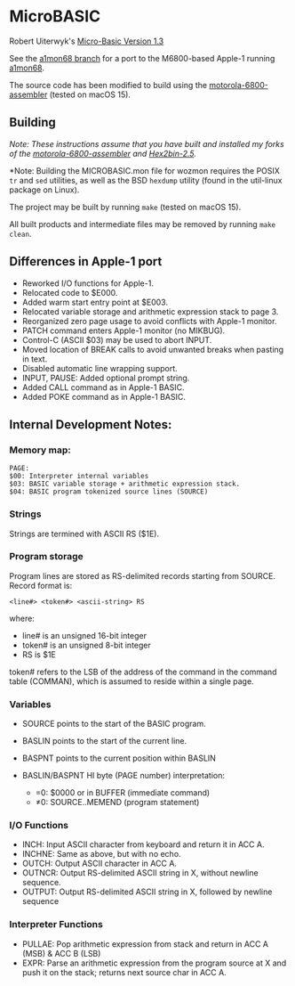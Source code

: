 # MicroBASIC
Robert Uiterwyk's [Micro-Basic Version 1.3](https://deramp.com/swtpc.com/NewsLetter1/MicroBasic.htm)

See the [a1mon68 branch](../../tree/a1mon68) for a port to the M6800-based Apple-1 running [a1mon68](../../../a1mon68).

The source code has been modified to build using the [motorola-6800-assembler](../../../motorola-6800-assembler) (tested on macOS 15).

## Building

*Note: These instructions assume that you have built and installed my forks of the [motorola-6800-assembler](../../../motorola-6800-assembler) and [Hex2bin-2.5](../../../Hex2bin-2.5).*

*Note: Building the MICROBASIC.mon file for wozmon requires the POSIX `tr` and `sed` utilities, as well as the BSD `hexdump` utility (found in the util-linux package on Linux).

The project may be built by running `make` (tested on macOS 15).

All built products and intermediate files may be removed by running `make clean`.

## Differences in Apple-1 port

* Reworked I/O functions for Apple-1.
* Relocated code to $E000.
* Added warm start entry point at $E003.
* Relocated variable storage and arithmetic expression stack to page 3.
* Reorganized zero page usage to avoid conflicts with Apple-1 monitor.
* PATCH command enters Apple-1 monitor (no MIKBUG).
* Control-C (ASCII $03) may be used to abort INPUT.
* Moved location of BREAK calls to avoid unwanted breaks when pasting in text.
* Disabled automatic line wrapping support.
* INPUT, PAUSE: Added optional prompt string.
* Added CALL command as in Apple-1 BASIC.
* Added POKE command as in Apple-1 BASIC.

## Internal Development Notes:

### Memory map:

    PAGE:
    $00: Interpreter internal variables
    $03: BASIC variable storage + arithmetic expression stack.
    $04: BASIC program tokenized source lines (SOURCE)

### Strings

Strings are termined with ASCII RS ($1E).

### Program storage

Program lines are stored as RS-delimited records
starting from SOURCE. Record format is:

    <line#> <token#> <ascii-string> RS

where:
 - line# is an unsigned 16-bit integer
 - token# is an unsigned 8-bit integer
 - RS is $1E

token# refers to the LSB of the address of the
command in the command table (COMMAN), which is
assumed to reside within a single page.

### Variables

- SOURCE points to the start of the BASIC program.
- BASLIN points to the start of the current line.
- BASPNT points to the current position within BASLIN

- BASLIN/BASPNT HI byte (PAGE number) interpretation:
    - =0: $0000 or in BUFFER (immediate command)
    - ≠0: SOURCE..MEMEND (program statement)

### I/O Functions

- INCH:   Input ASCII character from keyboard and
          return it in ACC A.
- INCHNE: Same as above, but with no echo.
- OUTCH:  Output ASCII character in ACC A.
- OUTNCR: Output RS-delimited ASCII string in X,
          without newline sequence.
- OUTPUT: Output RS-delimited ASCII string in X,
          followed by newline sequence

### Interpreter Functions

- PULLAE: Pop arithmetic expression from stack and
          return in ACC A (MSB) & ACC B (LSB)
- EXPR:   Parse an arithmetic expression from the
          program source at X and push it on the
          stack; returns next source char in ACC A.
